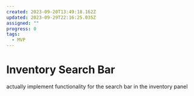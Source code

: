 ```yaml
---
created: 2023-09-20T13:49:18.162Z
updated: 2023-09-29T22:16:25.035Z
assigned: ""
progress: 0
tags:
  - MVP
---
```


# Inventory Search Bar

actually implement functionality for the search bar in the inventory panel
